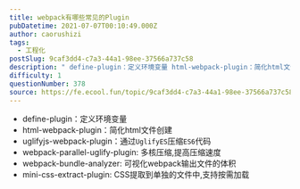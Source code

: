```yaml
---
title: webpack有哪些常见的Plugin
pubDatetime: 2021-07-07T00:10:49.000Z
author: caorushizi
tags:
  - 工程化
postSlug: 9caf3dd4-c7a3-44a1-98ee-37566a737c58
description: " define-plugin：定义环境变量 html-webpack-plugin：简化html文件创建 uglifyjs-webpack-plugin：通过UglifyES压缩ES6代码 webpack-parallel-uglify-plugin: 多核压缩,提高压缩速度 webpack-bundle-analyzer: 可视化webpack输出文件的体积 mini-css-extract-p"
difficulty: 1
questionNumber: 378
source: https://fe.ecool.fun/topic/9caf3dd4-c7a3-44a1-98ee-37566a737c58
---
```


<ul><li> define-plugin：定义环境变量</li><li> html-webpack-plugin：简化html文件创建</li><li> uglifyjs-webpack-plugin：通过<code>UglifyES</code>压缩<code>ES6</code>代码</li><li> webpack-parallel-uglify-plugin: 多核压缩,提高压缩速度</li><li> webpack-bundle-analyzer: 可视化webpack输出文件的体积</li><li> mini-css-extract-plugin: CSS提取到单独的文件中,支持按需加载<br/><br/></li></ul>
